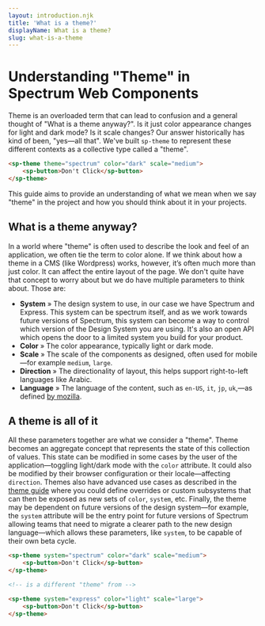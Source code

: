 ```yaml
---
layout: introduction.njk
title: 'What is a theme?'
displayName: What is a theme?
slug: what-is-a-theme
---
```


# Understanding "Theme" in Spectrum Web Components

Theme is an overloaded term that can lead to confusion and a general thought of "What is a theme anyway?". Is it just color appearance changes for light and dark mode? Is it scale changes? Our answer historically has kind of been, "yes—all that". We've built `sp-theme` to represent these different contexts as a collective type called a "theme".

```html
<sp-theme theme="spectrum" color="dark" scale="medium">
    <sp-button>Don't Click</sp-button>
</sp-theme>
```

This guide aims to provide an understanding of what we mean when we say "theme" in the project and how you should think about it in your projects.

## What is a theme anyway?

In a world where "theme" is often used to describe the look and feel of an application, we often tie the term to color alone. If we think about how a theme in a CMS (like Wordpress) works, however, it’s often much more than just color. It can affect the entire layout of the page. We don't quite have that concept to worry about but we do have multiple parameters to think about. Those are:

-   **System** » The design system to use, in our case we have Spectrum and Express. This system can be spectrum itself, and as we work towards future versions of Spectrum, this system can become a way to control which version of the Design System you are using. It's also an open API which opens the door to a limited system you build for your product.
-   **Color** » The color appearance, typically light or dark mode.
-   **Scale** » The scale of the components as designed, often used for mobile—for example `medium`, `large`.
-   **Direction** » The directionality of layout, this helps support right-to-left languages like Arabic.
-   **Language** » The language of the content, such as `en-US`, `it`, `jp`, `uk`,—as defined [by mozilla](https://developer.mozilla.org/en-US/docs/Web/HTML/Global_attributes/lang).

## A theme is all of it

All these parameters together are what we consider a "theme". Theme becomes an aggregate concept that represents the state of this collection of values. This state can be modified in some cases by the user of the application—toggling light/dark mode with the `color` attribute. It could also be modified by their browser configuration or their locale—affecting `direction`. Themes also have advanced use cases as described in the [theme guide](/tools/theme/#advanced-usage) where you could define overrides or custom subsystems that can then be exposed as new sets of `color`, `system`, etc. Finally, the theme may be dependent on future versions of the design system—for example, the `system` attribute will be the entry point for future versions of Spectrum allowing teams that need to migrate a clearer path to the new design language—which allows these parameters, like `system`, to be capable of their own beta cycle.

```html
<sp-theme system="spectrum" color="dark" scale="medium">
    <sp-button>Don't Click</sp-button>
</sp-theme>

<!-- is a different "theme" from -->

<sp-theme system="express" color="light" scale="large">
    <sp-button>Don't Click</sp-button>
</sp-theme>
```
